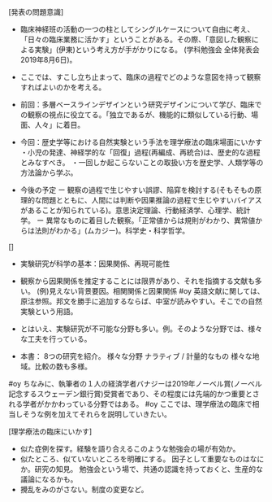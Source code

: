 
[発表の問題意識]

* 臨床神経班の活動の一つの柱としてシングルケースについて自由に考え、「日々の臨床業務に活かす」ということがある。その際、「意図した観察による実験」(伊東)という考え方が手がかりになる。
(学科勉強会 全体発表会 2019年8月6日)。
* ここでは、すこし立ち止まって、臨床の過程でどのような意図を持って観察すればよいのかを考える。

* 前回：多層ベースラインデザインという研究デザインについて学び、臨床での観察の視点に役立てる。「独立であるが、機能的に類似している行動、場面、人々」に着目。
* 今回：歴史学等における自然実験という手法を理学療法の臨床場面にいかす
・小児の発達、神経学的な「回復」過程(再編成、再統合)は、歴史的な過程とみなすべき。
・一回しか起こらないことの取扱い方を歴史学、人類学等の方法論から学ぶ。

* 今後の予定
ー 観察の過程で生じやすい誤謬、陥穽を検討する(そもそもの原理的な問題とともに、人間には判断や因果推論の過程で生じやすいバイアスがあることが知られている)。意思決定理論、行動経済学、心理学、統計学。
ー 異常なものに着目した観察。「正常値からは規則がわかり、異常値からは法則がわかる」(ムカジー)。科学史・科学哲学。

[]
* 実験研究が科学の基本：因果関係、再現可能性
* 観察から因果関係を推定することには限界があり、それを指摘する文献も多い。
(例)見えない背景要因。相関関係と因果関係
#oy 英語文献に関しては、原注参照。邦文を勝手に追加するならば、中室が読みやすい。そこでの自然実験という用語。
* とはいえ、実験研究が不可能な分野も多い。例。そのような分野では、様々な工夫を行っている。

* 本書：
  8つの研究を紹介。
  様々な分野
  ナラティブ / 計量的なもの
  様々な地域。比較の数も多様。

#oy ちなみに、執筆者の１人の経済学者バナジーは2019年ノーベル賞(ノーベル記念するスウェーデン銀行賞)受賞者であり、その程度には先端的かつ重要とされる学者がかかわっている分野ではある。
#oy ここでは、理学療法の臨床で相当しそうな例を加えてそれらを説明していきたい。

[理学療法の臨床にいかす]
* 似た症例を探す。経験を語り合えるこのような勉強会の場が有効か。
* 似たところ、似ていないところを明確にする。
因子として重要なものはなにか。研究の知見。
勉強会という場で、共通の認識を持っておくと、生産的な議論になるかも。
* 攪乱をみのがさない。制度の変更など。
